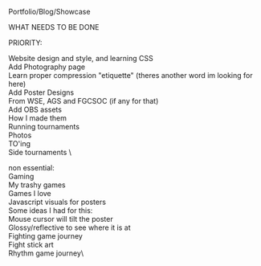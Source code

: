 Portfolio/Blog/Showcase

WHAT NEEDS TO BE DONE

PRIORITY:

Website design and style, and learning CSS\
Add Photography page\
    Learn proper compression "etiquette" (theres another word im looking for here)\
Add Poster Designs\
    From WSE, AGS and FGCSOC (if any for that)\
Add OBS assets \
    How I made them\
    Running tournaments\
        Photos\
        TO'ing\
        Side tournaments \

non essential:\
Gaming\
    My trashy games \
    Games I love\
        Javascript visuals for posters \
            Some ideas I had for this:\
                Mouse cursor will tilt the poster\
                Glossy/reflective to see where it is at\
    Fighting game journey\
        Fight stick art\
    Rhythm game journey\
